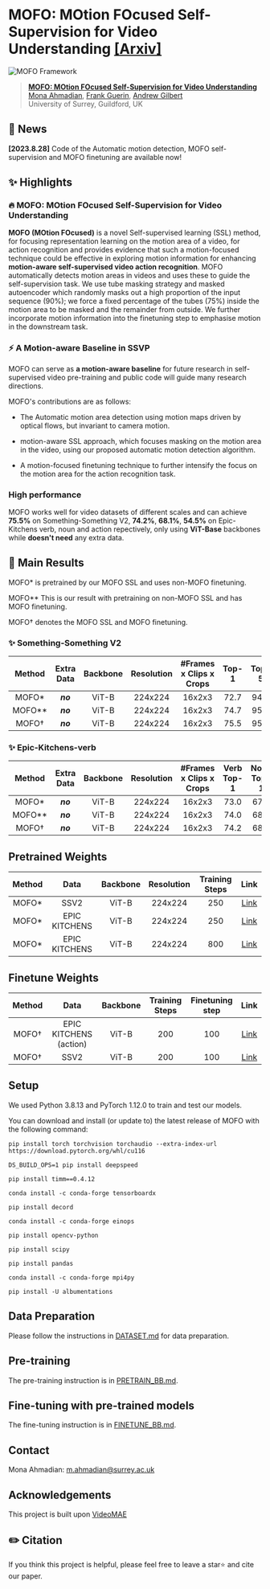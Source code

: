 # MOFO: MOtion FOcused Self-Supervision for Video Understanding [[Arxiv]](https://arxiv.org/abs/2308.12447)

![MOFO Framework](figs/MF.png)  

> [**MOFO: MOtion FOcused Self-Supervision for Video Understanding**](https://arxiv.org/abs/2308.12447)<br>
> [Mona Ahmadian](https://github.com/moohnai), [Frank Guerin](), [Andrew Gilbert]()
<br>University of Surrey, Guildford, UK

## 📰 News
**[2023.8.28]**  Code of the Automatic motion detection, MOFO self-supervision and MOFO finetuning are available now! <br>


## ✨ Highlights

### 🔥 MOFO: MOtion FOcused Self-Supervision for Video Understanding 
**MOFO (MOtion FOcused)** is a novel Self-supervised learning (SSL) method, for focusing representation learning on the motion area of a video, for action recognition and provides evidence that such a motion-focused technique could be effective in exploring motion information for enhancing **motion-aware self-supervised video action recognition**. MOFO automatically detects motion areas in videos and uses these to guide the self-supervision task. We use tube masking strategy and masked autoencoder which randomly masks out a high proportion of the input sequence (90%); we force a fixed percentage of the tubes (75\%) inside the motion area to be masked and the remainder from outside. We further incorporate motion information into the finetuning step to emphasise motion in the downstream task. 



### ⚡️ A Motion-aware Baseline in SSVP

MOFO can serve as **a motion-aware baseline** for future research in self-supervised video pre-training and public code will guide many research directions.

MOFO's contributions are as follows:
  
- The Automatic motion area detection using motion maps driven by optical flows, but invariant to camera motion.

-  motion-aware SSL approach, which focuses masking on the motion area in the video, using our proposed automatic motion detection algorithm.

- A motion-focused finetuning technique to further intensify the focus on the motion area for the action recognition task.


###  High performance

MOFO works well for video datasets of different scales and can achieve **75.5%** on Something-Something V2, **74.2%**, **68.1%**, **54.5%** on Epic-Kitchens verb, noun and action repectively, only using **ViT-Base** backbones while **doesn't need** any extra data.

## 🚀 Main Results
MOFO* is pretrained by our MOFO SSL and uses non-MOFO finetuning.

MOFO** This is our result with pretraining on non-MOFO SSL and has MOFO finetuning.

MOFO† denotes the MOFO SSL and MOFO finetuning.
### ✨ Something-Something V2

|  Method  | Extra Data | Backbone | Resolution | #Frames x Clips x Crops | Top-1 | Top-5 |
| :------: | :--------: | :------: | :--------: | :---------------------: | :---: | :---: |
| MOFO*   |  ***no***  |  ViT-B   |  224x224   |         16x2x3          | 72.7   | 94.2  |
| MOFO**   |  ***no***  |  ViT-B   |  224x224   |         16x2x3          | 74.7  | 95.0  |
| MOFO†   |  ***no***  |  ViT-B   |  224x224   |         16x2x3          | 75.5  | 95.3  |


### ✨ Epic-Kitchens-verb

|  Method  | Extra Data | Backbone | Resolution | #Frames x Clips x Crops | Verb Top-1 | Noun Top-1 | Action Top-1 |
| :------: | :--------: | :------: | :--------: | :---------------------: | :---: | :---: | :---: |
| MOFO*   |  ***no***  |  ViT-B   |  224x224   |         16x2x3          | 73.0   | 67.1 | 54.1|
| MOFO**   |  ***no***  |  ViT-B   |  224x224   |         16x2x3          | 74.0 | 68.0  | 54.5 |
| MOFO†   |  ***no***  |  ViT-B   |  224x224   |         16x2x3          | 74.2  | 68.1 | 54.5 |

## Pretrained Weights

|  Method  | Data | Backbone | Resolution | Training Steps | Link |
| :------: | :--------: | :------: | :--------: | :---------------------: | :---: |
| MOFO*   |  SSV2  |  ViT-B   |  224x224   |         250         | [Link](https://drive.google.com/file/d/1OQ4CkQsf6DqEQOTec95MoiRQhZz_hKvx/view?usp=sharing) |
| MOFO*   |  EPIC KITCHENS  |  ViT-B   |  224x224   |         250          | [Link](https://drive.google.com/file/d/1_PD1HmrPStm5I3-viz_d5Sx5955rd-Ao/view?usp=sharing)  |
| MOFO*   |  EPIC KITCHENS  |  ViT-B   |  224x224   |         800          | [Link](https://drive.google.com/file/d/1krXW0T5UTiSfF0ZZgwzHgHxPzZIUpWpM/view?usp=sharing) |

## Finetune Weights
|  Method  | Data | Backbone | Training Steps | Finetuning step | Link |
| :------: | :--------: | :------: | :--------: | :---------------------: | :---: |
| MOFO†   |  EPIC KITCHENS (action) |  ViT-B   |  200   |         100          | [Link](https://drive.google.com/file/d/1GSXrt7ok_c81jzjS4k1iyKQ1jth5R5uK/view?usp=sharing)|
| MOFO†   |   SSV2  |  ViT-B   |  200   |         100          |[Link](https://drive.google.com/file/d/1xS2Dww6KZLEUNZTo8FWJpGbIvgi6onAC/view?usp=sharing)|

##  Setup
We used Python 3.8.13 and PyTorch 1.12.0 to train and test our models.

You can download and install (or update to) the latest release of MOFO with the following command:
```
pip install torch torchvision torchaudio --extra-index-url https://download.pytorch.org/whl/cu116

DS_BUILD_OPS=1 pip install deepspeed

pip install timm==0.4.12

conda install -c conda-forge tensorboardx

pip install decord

conda install -c conda-forge einops

pip install opencv-python

pip install scipy

pip install pandas

conda install -c conda-forge mpi4py

pip install -U albumentations
```

##  Data Preparation

Please follow the instructions in [DATASET.md](DATASET.md) for data preparation.

##  Pre-training

The pre-training instruction is in [PRETRAIN_BB.md](PRETRAIN.md).

##  Fine-tuning with pre-trained models

The fine-tuning instruction is in [FINETUNE_BB.md](FINETUNE.md).


##  Contact 

Mona Ahmadian: m.ahmadian@surrey.ac.uk

## Acknowledgements
This project is built upon [VideoMAE](https://github.com/MCG-NJU/VideoMAE)

## ✏️ Citation

If you think this project is helpful, please feel free to leave a star⭐️ and cite our paper.
